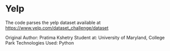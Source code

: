 # Yelp
The code parses the yelp dataset available at https://www.yelp.com/dataset_challenge/dataset

Original Author: Pratima Kshetry Student at: University of Maryland, College Park Technologies Used: Python
